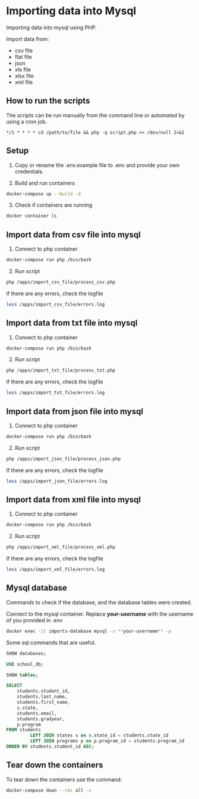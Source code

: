 # Importing data into Mysql

Importing data into mysql using PHP.

Import data from:
- csv file
- flat file
- json
- xls file
- xlsx file
- xml file

## How to run the scripts

The scripts can be run manually from the command line or automated by using a cron job.

`*/1 * * * * cd /path/to/file && php -q script.php >> /dev/null 2>&1`

## Setup

1. Copy or rename the .env.example file to .env and provide your own credentials.

2. Build and run containers

```bash
docker-compose up --build -d
```

3. Check if containers are running

```bash
docker container ls
```

## Import data from csv file into mysql

1. Connect to php container

```bash
docker-compose run php /bin/bash
```

2. Run script

```bash
php /apps/import_csv_file/process_csv.php
```

If there are any errors, check the logfile

```bash
less /apps/import_csv_file/errors.log
```

## Import data from txt file into mysql

1. Connect to php container

```bash
docker-compose run php /bin/bash
```

2. Run script

```bash
php /apps/import_txt_file/process_txt.php
```

If there are any errors, check the logfile

```bash
less /apps/import_txt_file/errors.log
```

## Import data from json file into mysql

1. Connect to php container

```bash
docker-compose run php /bin/bash
```

2. Run script

```bash
php /apps/import_json_file/process_json.php
```

If there are any errors, check the logfile

```bash
less /apps/import_json_file/errors.log
```

## Import data from xml file into mysql

1. Connect to php container

```bash
docker-compose run php /bin/bash
```

2. Run script

```bash
php /apps/import_xml_file/process_xml.php
```

If there are any errors, check the logfile

```bash
less /apps/import_xml_file/errors.log
```

## Mysql database

Commands to check if the database, and the database tables were created.

Connect to the mysql container. Replace **your-username** with the username of you provided in .env 

```bash
docker exec -it imports-database mysql -u **your-username** -p
```

Some sql commands that are useful.

```sql
SHOW databases;
```

```sql
USE school_db;
```

```sql
SHOW tables;
```

```sql
SELECT
    students.student_id,
    students.last_name,
    students.first_name,
    s.state,
    students.email,
    students.gradyear,
    p.program
FROM students
         LEFT JOIN states s on s.state_id = students.state_id
         LEFT JOIN programs p on p.program_id = students.program_id
ORDER BY students.student_id ASC;
```

## Tear down the containers

To tear down the containers use the command:

```bash
docker-compose down --rmi all -v
```